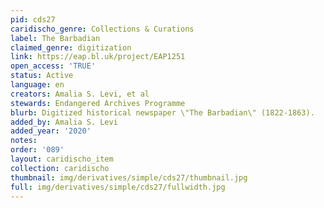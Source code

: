 ```yaml
---
pid: cds27
caridischo_genre: Collections & Curations
label: The Barbadian
claimed_genre: digitization
link: https://eap.bl.uk/project/EAP1251
open_access: 'TRUE'
status: Active
language: en
creators: Amalia S. Levi, et al
stewards: Endangered Archives Programme
blurb: Digitized historical newspaper \"The Barbadian\" (1822-1863).
added_by: Amalia S. Levi
added_year: '2020'
notes: 
order: '089'
layout: caridischo_item
collection: caridischo
thumbnail: img/derivatives/simple/cds27/thumbnail.jpg
full: img/derivatives/simple/cds27/fullwidth.jpg
---
```

